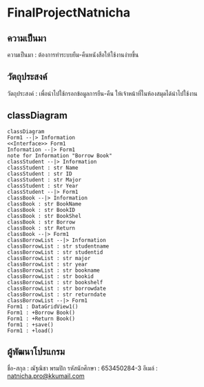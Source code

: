 # FinalProjectNatnicha
## ความเป็นมา
ความเป็นมา : ต้องการทำระบบยืม-คืนหนังสือให้ใช้งานง่ายขึ้น

## วัตถุประสงค์
วัตถุประสงค์ : เพื่อนำไปใช้กรอกข้อมูลการยืน-คืน ให้เจ้าหน้าที่ในห้องสมุดได้นำไปใช้งาน

## classDiagram
```mermaid
classDiagram
Form1 --|> Information
<<Interface>> Form1
Information --|> Form1
note for Information "Borrow Book"
classStudent --|> Information
classStudent : str Name
classStudent : str ID
classStudent : str Major
classStudent : str Year
classStudent --|> Form1
classBook --|> Information
classBook : str BookName
classBook : str BookID
classBook : str BookShel
classBook : str Borrow
classBook : str Return
classBook --|> Form1
classBorrowList --|> Information
classBorrowList : str studentname
classBorrowList : str studentid
classBorrowList : str major
classBorrowList : str year
classBorrowList : str bookname
classBorrowList : str bookid
classBorrowList : str bookshelf
classBorrowList : str borrowdate
classBorrowList : str returndate
classBorrowList --|> Form1
Form1 : DataGridView1()
Form1 : +Borrow Book()
Form1 : +Return Book()
form1 : +save()
Form1 : +load()
```

## ผู้พัฒนาโปรแกรม
ชื่อ-สกุล : ณัฐณิชา พรมปิก
รหัสนักศึกษา : 653450284-3
อีเมล์ : natnicha.pro@kkumail.com
